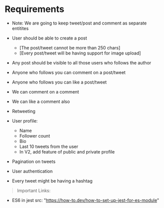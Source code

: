 # Requirements

- Note: We are going to keep tweet/post and comment as separate entitites

- User should be able to create a post 
  - [The post/tweet cannot be more than 250 chars]
  - [Every  post/tweet will be having support for image upload]

- Any post should be visible to all those users who follows the author
- Anyone who follows you can comment on a post/tweet
- Anyone who follows you can like a post/tweet 
- We can comment on a comment
- We can like a comment also
- Retweeting

- User profile:
  - Name 
  - Follower count
  - Bio
  - Last 10 tweets from the user
  - In V2, add feature of public and private profile

- Pagination on tweets
- User authentication

- Every tweet might be having a hashtag








> Important Links:
  - ES6 in jest 
    src: "https://how-to.dev/how-to-set-up-jest-for-es-module"
